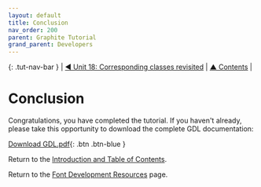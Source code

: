 ```yaml
---
layout: default
title: Conclusion
nav_order: 200
parent: Graphite Tutorial
grand_parent: Developers
---
```


{: .tut-nav-bar }
|  [&#x25C0; Unit 18: Corresponding classes revisited](graide_tutorial18) | [&#x25B2; Contents](../graide_tutorial#contents) |

# Conclusion

Congratulations, you have completed the tutorial. If you haven't already, please take this opportunity to download the complete GDL documentation:

[Download GDL.pdf](../assets/resources/GDL.pdf){: .btn .btn-blue }

Return to the [Introduction and Table of Contents](../graide_tutorial).

Return to the [Font Development Resources](../graphite_devFont) page.